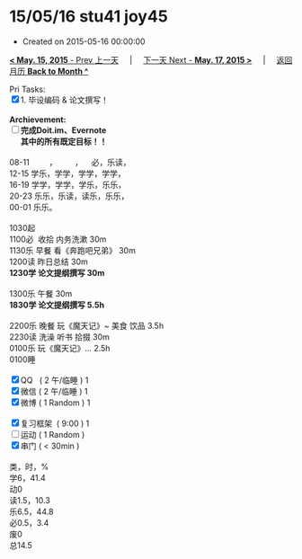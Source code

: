 # 15/05/16 stu41 joy45

- Created on 2015-05-16 00:00:00

[**< May. 15, 2015** - Prev 上一天](/lifelogs/2015/05/d15.md) &nbsp; &nbsp; | &nbsp; &nbsp; [下一天 Next - **May. 17, 2015 >**](/lifelogs/2015/05/d17.md) &nbsp; &nbsp; |  &nbsp; &nbsp; [返回月历 **Back to Month ^**](/lifelogs/2015/05/index.md)
<br/><div>Pri Tasks:<br/><input type="checkbox" checked="true" />1. 毕设编码 & 论文撰写！</div><div><br/></div><div><b>Archievement:</b></div><div><b><input type="checkbox" />完成Doit.im、</b><b>Evernote</b></div><div><b>      其中的</b><b>所有</b><b>既定目标！！</b></div><div><div><br/></div>08-11         ，        ，    必，乐读，<br/>12-15 学乐，学学，学学，学学，<br/>16-19 学学，学学，学乐，乐乐，<br/>20-23 乐乐，乐读，读乐，乐乐，</div><div>00-01 乐乐。<div><br/></div>1030起<br/>1100必  收拾 内务洗漱 30m</div><div>1130乐 早餐 看《奔跑吧兄弟》 30m</div><div>1200读 昨日总结 30m</div><div><b>1230学 论文提纲撰写 30m</b><div><br/></div>1300乐 午餐 30m</div><div><b>1830学 </b><b>论文</b><b>提纲</b><b>撰写</b><b> 5.5h</b></div><div><div><br/></div>2200乐 晚餐 玩《魔天记》~ 美食 饮品 3.5h<br/>2230读 洗澡 听书 拾掇 30m</div><div>0100乐 玩《魔天记》… 2.5h</div><div>0100睡</div><div><br/></div><div><input type="checkbox" checked="true" />QQ   ( 2 午/临睡 ) 1<br/><input type="checkbox" checked="true" />微信 ( 2 午/临睡 ) 1</div><div><input type="checkbox" checked="true" />微博 ( 1 Random ) 1</div><div><br/></div><div><input type="checkbox" checked="true" />复习框架  ( 9:00 ) 1<br/></div><div><input type="checkbox" />运动 ( 1 Random ) </div><div><input type="checkbox" checked="true" />串门 ( < 30min ) </div><div><div><br/></div>类，时，%<br/>学6，41.4<br/>动0<br/>读1.5，10.3<br/>乐6.5，44.8<br/>必0.5，3.4<br/>废0<br/>总14.5</div>
